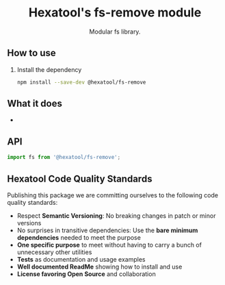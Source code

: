 <h1 align="center">
  Hexatool's fs-remove module 
</h1>

<p align="center">
  Modular fs library.
</p>

## How to use

1. Install the dependency
   ```bash
   npm install --save-dev @hexatool/fs-remove
   ```

## What it does

- 

## API

```typescript
import fs from '@hexatool/fs-remove';
```

## Hexatool Code Quality Standards

Publishing this package we are committing ourselves to the following code quality standards:

- Respect **Semantic Versioning**: No breaking changes in patch or minor versions
- No surprises in transitive dependencies: Use the **bare minimum dependencies** needed to meet the purpose
- **One specific purpose** to meet without having to carry a bunch of unnecessary other utilities
- **Tests** as documentation and usage examples
- **Well documented ReadMe** showing how to install and use
- **License favoring Open Source** and collaboration
